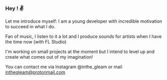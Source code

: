 ### Hey ! ✌

Let me introduce myself: I am a young developer with incredible motivation to succeed in what I do.

Fan of music, I listen to it a lot and I produce sounds for artists when I have the time now (with FL Studio)

I'm working on small projects at the moment but I intend to level up and create what comes out of my imagination!

You can contact me via Instagram @inthe_gleam or mail inthegleam@protonmail.com 
